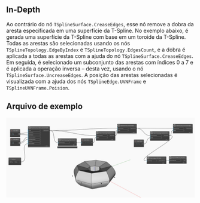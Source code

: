 ## In-Depth
Ao contrário do nó `TSplineSurface.CreaseEdges`, esse nó remove a dobra da aresta especificada em uma superfície da T-Spline.
No exemplo abaixo, é gerada uma superfície da T-Spline com base em um toroide da T-Spline. Todas as arestas são selecionadas usando os nós `TSplineTopology.EdgeByIndex` e `TSplineTopology.EdgesCount`, e a dobra é aplicada a todas as arestas com a ajuda do nó `TSplineSurface.CreaseEdges`. Em seguida, é selecionado um subconjunto das arestas com índices 0 a 7 e é aplicada a operação inversa – desta vez, usando o nó `TSplineSurface.UncreaseEdges`. A posição das arestas selecionadas é visualizada com a ajuda dos nós `TSplineEdge.UVNFrame` e `TSplineUVNFrame.Poision`.

## Arquivo de exemplo

![Example](./Autodesk.DesignScript.Geometry.TSpline.TSplineSurface.UncreaseEdges_img.jpg)
